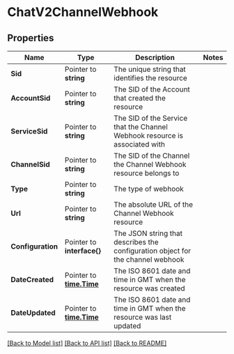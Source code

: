 # ChatV2ChannelWebhook

## Properties

Name | Type | Description | Notes
------------ | ------------- | ------------- | -------------
**Sid** | Pointer to **string** | The unique string that identifies the resource |
**AccountSid** | Pointer to **string** | The SID of the Account that created the resource |
**ServiceSid** | Pointer to **string** | The SID of the Service that the Channel Webhook resource is associated with |
**ChannelSid** | Pointer to **string** | The SID of the Channel the Channel Webhook resource belongs to |
**Type** | Pointer to **string** | The type of webhook |
**Url** | Pointer to **string** | The absolute URL of the Channel Webhook resource |
**Configuration** | Pointer to **interface{}** | The JSON string that describes the configuration object for the channel webhook |
**DateCreated** | Pointer to [**time.Time**](time.Time.md) | The ISO 8601 date and time in GMT when the resource was created |
**DateUpdated** | Pointer to [**time.Time**](time.Time.md) | The ISO 8601 date and time in GMT when the resource was last updated |

[[Back to Model list]](../README.md#documentation-for-models) [[Back to API list]](../README.md#documentation-for-api-endpoints) [[Back to README]](../README.md)



